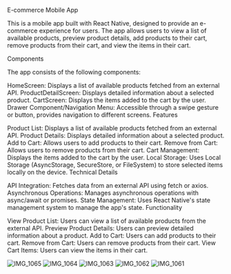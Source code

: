 E-commerce Mobile App

This is a mobile app built with React Native, designed to provide an e-commerce experience for users. The app allows users to view a list of available products, preview product details, add products to their cart, remove products from their cart, and view the items in their cart.

Components

The app consists of the following components:

HomeScreen: Displays a list of available products fetched from an external API.
ProductDetailScreen: Displays detailed information about a selected product.
CartScreen: Displays the items added to the cart by the user.
Drawer Component/Navigation Menu: Accessible through a swipe gesture or button, provides navigation to different screens.
Features

Product List: Displays a list of available products fetched from an external API.
Product Details: Displays detailed information about a selected product.
Add to Cart: Allows users to add products to their cart.
Remove from Cart: Allows users to remove products from their cart.
Cart Management: Displays the items added to the cart by the user.
Local Storage: Uses Local Storage (AsyncStorage, SecureStore, or FileSystem) to store selected items locally on the device.
Technical Details

API Integration: Fetches data from an external API using fetch or axios.
Asynchronous Operations: Manages asynchronous operations with async/await or promises.
State Management: Uses React Native's state management system to manage the app's state.
Functionality

View Product List: Users can view a list of available products from the external API.
Preview Product Details: Users can preview detailed information about a product.
Add to Cart: Users can add products to their cart.
Remove from Cart: Users can remove products from their cart.
View Cart Items: Users can view the items in their cart.



![IMG_1065](https://github.com/user-attachments/assets/63e4eb2d-9c42-4bc1-9033-f4012c73aa12)
![IMG_1064](https://github.com/user-attachments/assets/847ff40a-6f5b-46a7-b475-fddcc0fc23c0)
![IMG_1063](https://github.com/user-attachments/assets/64ede6ca-8ceb-4e9e-a5c3-d9c2b6b95552)
![IMG_1062](https://github.com/user-attachments/assets/03690644-55c3-48fb-adc2-bb2d83ac5eeb)
![IMG_1061](https://github.com/user-attachments/assets/1630015e-dcac-47ec-847c-7533bc817f7c)
